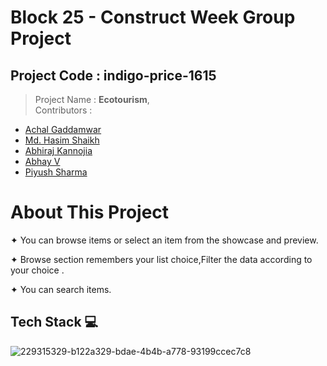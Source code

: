 # Block 25 - Construct Week Group Project
## Project Code : indigo-price-1615
> Project Name : **Ecotourism**,   
> Contributors : 
* [Achal Gaddamwar](https://github.com/AchalGaddamwar) 
* [Md. Hasim Shaikh](https://github.com/Hasims2001)
* [Abhiraj Kannojia](https://github.com/Abhiraj19)
* [Abhay V](https://github.com/abii225)
* [Piyush Sharma](https://github.com/pspiyush130)


##

# About This Project

✦ You can browse items or select an item from the showcase and preview.

✦ Browse section remembers your list choice,Filter the data according to your choice .

✦ You can search items.

## Tech Stack 💻

![229315329-b122a329-bdae-4b4b-a778-93199ccec7c8](https://user-images.githubusercontent.com/118152296/235775025-f089176d-4259-415f-babb-9f0c13ae590b.png)
